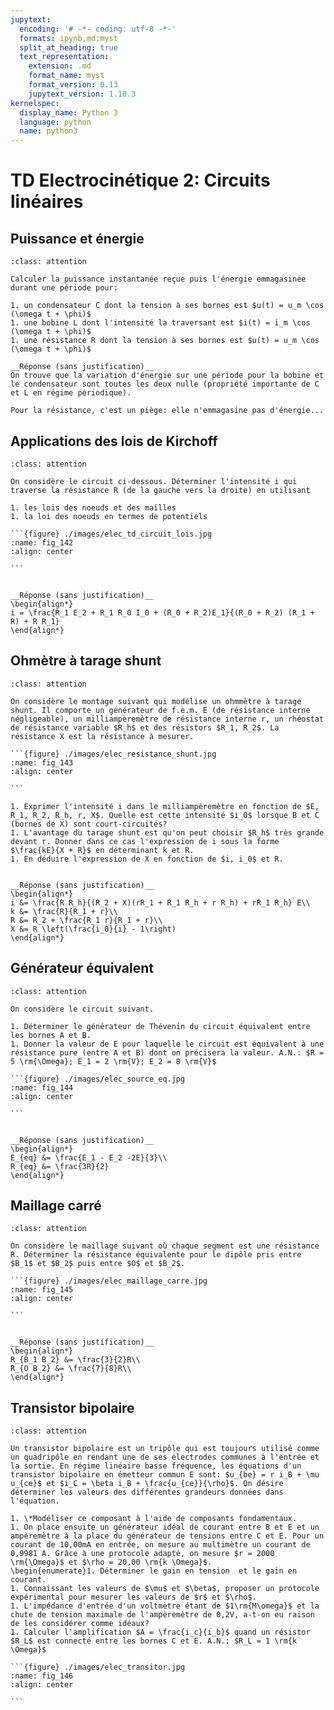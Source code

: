 ```yaml
---
jupytext:
  encoding: '# -*- coding: utf-8 -*-'
  formats: ipynb,md:myst
  split_at_heading: true
  text_representation:
    extension: .md
    format_name: myst
    format_version: 0.13
    jupytext_version: 1.10.3
kernelspec:
  display_name: Python 3
  language: python
  name: python3
---
```

# TD Electrocinétique 2: Circuits linéaires

## Puissance et énergie

````{admonition} Exercice 
:class: attention

Calculer la puissance instantanée reçue puis l'énergie emmagasinée durant une période pour:

1. un condensateur C dont la tension à ses bornes est $u(t) = u_m \cos (\omega t + \phi)$
1. une bobine L dont l'intensité la traversant est $i(t) = i_m \cos (\omega t + \phi)$
1. une résistance R dont la tension à ses bornes est $u(t) = u_m \cos (\omega t + \phi)$
````

````{dropdown} Correction
__Réponse (sans justification)__  
On trouve que la variation d'énergie sur une période pour la bobine et le condensateur sont toutes les deux nulle (propriété importante de C et L en régime périodique).

Pour la résistance, c'est un piège: elle n'emmagasine pas d'énergie... 
````

## Applications des lois de Kirchoff

````{admonition} Exercice 
:class: attention

On considère le circuit ci-dessous. Déterminer l'intensité i qui traverse la résistance R (de la gauche vers la droite) en utilisant

1. les lois des noeuds et des mailles
1. la loi des noeuds en termes de potentiels

```{figure} ./images/elec_td_circuit_lois.jpg
:name: fig_142
:align: center

```
````

````{dropdown} Correction

__Réponse (sans justification)__  
\begin{align*}
i = \frac{R_1 E_2 + R_1 R_0 I_0 + (R_0 + R_2)E_1}{(R_0 + R_2) (R_1 + R) + R R_1}
\end{align*}

````

## Ohmètre à tarage shunt

````{admonition} Exercice 
:class: attention

On considère le montage suivant qui modélise un ohmmètre à tarage shunt. Il comporte un générateur de f.e.m. E (de résistance interne négligeable), un milliampèremètre de résistance interne r, un rhéostat de résistance variable $R_h$ et des résistors $R_1, R_2$. La résistance X est la résistance à mesurer.

```{figure} ./images/elec_resistance_shunt.jpg
:name: fig_143
:align: center

```

1. Exprimer l'intensité i dans le milliampèremètre en fonction de $E, R_1, R_2, R_h, r, X$. Quelle est cette intensité $i_0$ lorsque B et C (bornes de X) sont court-circuités?
1. L'avantage du tarage shunt est qu'on peut choisir $R_h$ très grande devant r. Donner dans ce cas l'expression de i sous la forme $\frac{kE}{X + R}$ en déterminant k et R.
1. En déduire l'expression de X en fonction de $i, i_0$ et R.
````

````{dropdown} Correction

__Réponse (sans justification)__  
\begin{align*}
i &= \frac{R R_h}{(R_2 + X)(rR_1 + R_1 R_h + r R_h) + rR_1 R_h} E\\
k &= \frac{R}{R_1 + r}\\
R &= R_2 + \frac{R_1 r}{R_1 + r}\\
X &= R \left(\frac{i_0}{i} - 1\right)
\end{align*}

````

## Générateur équivalent

````{admonition} Exercice 
:class: attention

On considère le circuit suivant.

1. Déterminer le générateur de Thévenin du circuit équivalent entre les bornes A et B.
1. Donner la valeur de E pour laquelle le circuit est équivalent à une résistance pure (entre A et B) dont on précisera la valeur. A.N.: $R = 5 \rm{\Omega}; E_1 = 2 \rm{V}; E_2 = 8 \rm{V}$

```{figure} ./images/elec_source_eq.jpg
:name: fig_144
:align: center

```
````

````{dropdown} Correction

__Réponse (sans justification)__  
\begin{align*}
E_{eq} &= \frac{E_1 - E_2 -2E}{3}\\
R_{eq} &= \frac{3R}{2}
\end{align*}

````

## Maillage carré

````{admonition} Exercice 
:class: attention

On considère le maillage suivant où chaque segment est une résistance R. Déterminer la résistance équivalente pour le dipôle pris entre $B_1$ et $B_2$ puis entre $O$ et $B_2$.

```{figure} ./images/elec_maillage_carre.jpg
:name: fig_145
:align: center

```
````

````{dropdown} Correction

__Réponse (sans justification)__  
\begin{align*}
R_{B_1 B_2} &= \frac{3}{2}R\\
R_{O B_2} &= \frac{7}{8}R\\
\end{align*}

````

## Transistor bipolaire

````{admonition} Exercice 
:class: attention

Un transistor bipolaire est un tripôle qui est toujours utilisé comme un quadripôle en rendant une de ses électrodes communes à l'entrée et la sortie. En régime linéaire basse fréquence, les équations d'un transistor bipolaire en émetteur commun E sont: $u_{be} = r i_B + \mu u_{ce}$ et $i_C = \beta i_B + \frac{u_{ce}}{\rho}$. On désire déterminer les valeurs des différentes grandeurs données dans l'équation.

1. \*Modéliser ce composant à l'aide de composants fondamentaux.
1. On place ensuite un générateur idéal de courant entre B et E et un ampèremètre à la place du générateur de tensions entre C et E. Pour un courant de 10,00mA en entrée, on mesure au multimètre un courant de 0,9981 A. Grâce à une protocole adapté, on mesure $r = 2000 \rm{\Omega}$ et $\rho = 20,00 \rm{k \Omega}$. 
\begin{enumerate}1. Déterminer le gain en tension  et le gain en courant.
1. Connaissant les valeurs de $\mu$ et $\beta$, proposer un protocole expérimental pour mesurer les valeurs de $r$ et $\rho$.
1. L'impédance d'entrée d'un voltmètre étant de $1\rm{M\omega}$ et la chute de tension maximale de l'ampèremètre de 0,2V, a-t-on eu raison de les considérer comme idéaux?
1. Calculer l'amplification $A = \frac{i_c}{i_b}$ quand un résistor $R_L$ est connecté entre les bornes C et E. A.N.: $R_L = 1 \rm{k \Omega}$

```{figure} ./images/elec_transitor.jpg
:name: fig_146
:align: center

```

````



